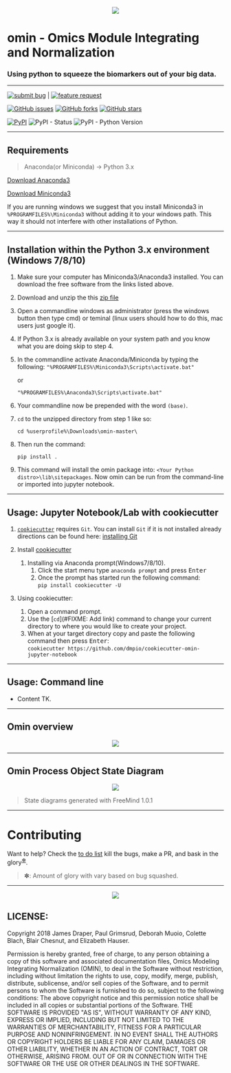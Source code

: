
<!-- ![logo](https://github.com/dmpio/omin/blob/master/images/omin_lil_horns_logo.png) -->


<p align="center">
  <img src="images/omin_lil_horns_logo_reworked_501px_194px.png" >
</p>

<!--
<center>![logo](images/omin_lil_horns_logo_reworked_501px_194px.png)</center>
-->

# omin - Omics Module Integrating and Normalization
### Using python to squeeze the biomarkers out of your big data.
---    

[![submit bug](https://img.shields.io/badge/project%20issues-submit%20bug-red.svg)](https://github.com/dmpio/omin/issues/new?template=issue_template.md&labels=BUG&title=BUG%20:) | [![feature request](https://img.shields.io/badge/project%20issues-submit%20feature%20request-blue.svg)](https://github.com/dmpio/omin/issues/new?template=issue_template.md&labels=FEATURE%20REQUEST&title=FEATURE%20REQUEST%20:)    


[![GitHub issues](https://img.shields.io/github/issues/dmpio/omin.svg)](https://github.com/dmpio/omin/issues)
[![GitHub forks](https://img.shields.io/github/forks/dmpio/omin.svg)](https://github.com/dmpio/omin/network)
[![GitHub stars](https://img.shields.io/github/stars/dmpio/omin.svg)](https://github.com/dmpio/omin/stargazers)

[![PyPI](https://img.shields.io/pypi/v/omin.svg)](https://pypi.org/project/omin/)
![PyPI - Status](https://img.shields.io/pypi/status/omin.svg)
![PyPI - Python Version](https://img.shields.io/pypi/pyversions/Django.svg)

---
## Requirements

> Anaconda(or Miniconda) -> Python 3.x

[Download Anaconda3](https://docs.anaconda.com/anaconda/install/)

[Download Miniconda3](https://conda.io/miniconda.html)

If you are running windows we suggest that you install Miniconda3 in `%PROGRAMFILES%\Miniconda3` without adding it to your windows path. This way it should not interfere with other installations of Python.


---

## Installation within the Python 3.x environment (Windows 7/8/10)
1. Make sure your computer has Miniconda3/Anaconda3 installed. You can download the free software from the links listed above.
1. Download and unzip the this [zip file](https://github.com/dmpio/omin/archive/master.zip)
1. Open a commandline windows as administrator (press the windows button then type cmd) or teminal (linux users should how to do this, mac users just google it).
1. If Python 3.x is already available on your system path and you know what you are doing skip to step 4.
1.  In the commandline activate Anaconda/Miniconda by typing the following:
    `"%PROGRAMFILES%\Miniconda3\Scripts\activate.bat"`

    or    

    `"%PROGRAMFILES%\Anaconda3\Scripts\activate.bat"`

1. Your commandline now be prepended with the word `(base)`.    
1. `cd` to the unzipped directory from step 1 like so:    

    `cd %userprofile%\Downloads\omin-master\`

1. Then run the command:    

    `pip install .`

1. This command will install the omin package into: `<Your Python distro>\lib\sitepackages`. Now omin can be run from the command-line or imported into jupyter notebook.

---

## Usage: Jupyter Notebook/Lab with cookiecutter

1. [`cookiecutter`]() requires `Git`. You can install `Git` if it is not installed already directions can be found here: [installing Git](https://git-scm.com/book/en/v2/Getting-Started-Installing-Git)

1. Install [cookiecutter](https://github.com/audreyr/cookiecutter)   
    1. Installing via Anaconda prompt(Windows7/8/10).    
        1. Click the start menu type `anaconda prompt` and press <kbd>Enter</kbd>
        2. Once the prompt has started run the following command:    
            `pip install cookiecutter -U`

1. Using cookiecutter:
    1. Open a command prompt.
    2. Use the [`cd`](#FIXME: Add link) command to change your current directory to where you would like to create your project.
    3. When at your target directory copy and paste the following command then press <kbd>Enter</kbd>:    
        `cookiecutter https://github.com/dmpio/cookiecutter-omin-jupyter-notebook`

---

## Usage: Command line

- Content TK.

---
## Omin overview

<p align="center"><img src="/images/omin_state_diagram.svg" ></p>

---
## Omin Process Object State Diagram

<p align="center">
  <img src="/images/omin_state_diagram_process_intstance.svg" >
</p>

> State diagrams generated with FreeMind 1.0.1

---
# Contributing

Want to help? Check the [to do list](TO_DO_LIST.md) kill the bugs, make a PR, and bask in the glory<sup>[&#10044;](#asterisk)</sup>.

> <a name="asterisk"> &#10044;</a>: Amount of glory with vary based on bug squashed.

---
<p align="center"><img src="images/duke_octocat_drawing_v1_.300px_292px.png"></p>

## LICENSE:
Copyright 2018 James Draper, Paul Grimsrud, Deborah Muoio, Colette Blach, Blair Chesnut, and Elizabeth Hauser.

Permission is hereby granted, free of charge, to any person obtaining a copy of
this software and associated documentation files, Omics Modeling Integrating
Normalization (OMIN), to deal in the Software without restriction, including
without limitation the rights to use, copy, modify, merge, publish, distribute,
sublicense, and/or sell copies of the Software, and to permit persons to whom
the Software is furnished to do so, subject to the following conditions:
The above copyright notice and this permission notice shall be included in all
copies or substantial portions of the Software.
THE SOFTWARE IS PROVIDED "AS IS", WITHOUT WARRANTY OF ANY KIND, EXPRESS OR
IMPLIED, INCLUDING BUT NOT LIMITED TO THE WARRANTIES OF MERCHANTABILITY,
FITNESS FOR A PARTICULAR PURPOSE AND NONINFRINGEMENT. IN NO EVENT SHALL
THE AUTHORS OR COPYRIGHT HOLDERS BE LIABLE FOR ANY CLAIM, DAMAGES OR OTHER
LIABILITY, WHETHER IN AN ACTION OF CONTRACT, TORT OR OTHERWISE, ARISING FROM.
OUT OF OR IN CONNECTION WITH THE SOFTWARE OR THE USE OR OTHER DEALINGS IN THE
SOFTWARE.
